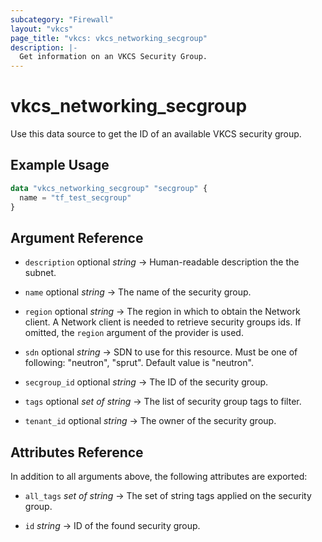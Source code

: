```yaml
---
subcategory: "Firewall"
layout: "vkcs"
page_title: "vkcs: vkcs_networking_secgroup"
description: |-
  Get information on an VKCS Security Group.
---
```


# vkcs_networking_secgroup

Use this data source to get the ID of an available VKCS security group.

## Example Usage

```terraform
data "vkcs_networking_secgroup" "secgroup" {
  name = "tf_test_secgroup"
}
```

## Argument Reference
- `description` optional *string* &rarr;  Human-readable description the the subnet.

- `name` optional *string* &rarr;  The name of the security group.

- `region` optional *string* &rarr;  The region in which to obtain the Network client. A Network client is needed to retrieve security groups ids. If omitted, the `region` argument of the provider is used.

- `sdn` optional *string* &rarr;  SDN to use for this resource. Must be one of following: "neutron", "sprut". Default value is "neutron".

- `secgroup_id` optional *string* &rarr;  The ID of the security group.

- `tags` optional *set of* *string* &rarr;  The list of security group tags to filter.

- `tenant_id` optional *string* &rarr;  The owner of the security group.


## Attributes Reference
In addition to all arguments above, the following attributes are exported:
- `all_tags` *set of* *string* &rarr;  The set of string tags applied on the security group.

- `id` *string* &rarr;  ID of the found security group.



